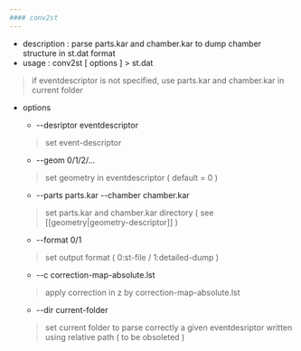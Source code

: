 ```yaml
---
#### conv2st
---
```


+ description : parse parts.kar and chamber.kar to dump chamber structure in st.dat format  
+ usage : conv2st [ options ] > st.dat
> if eventdescriptor is not specified, use parts.kar and chamber.kar in current folder  
+ options
  - --desriptor eventdescriptor
  > set event-descriptor  

  - --geom 0/1/2/...
  > set geometry in eventdescriptor ( default = 0 )  
  
  - --parts parts.kar --chamber chamber.kar
  > set parts.kar and chamber.kar directory ( see [[geometry|geometry-descriptor]] )  
  
  - --format 0/1
  > set output format ( 0:st-file / 1:detailed-dump )  
  
  - --c correction-map-absolute.lst
  > apply correction in z by correction-map-absolute.lst  
  
  - --dir current-folder
  > set current folder to parse correctly a given eventdesriptor written using relative path ( to be obsoleted )  
